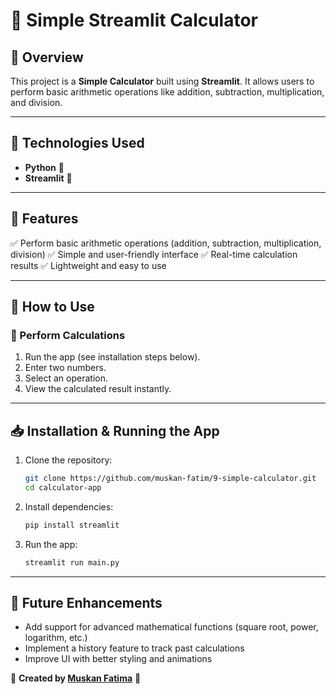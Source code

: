 # 🧮 Simple Streamlit Calculator

## 🚀 Overview
This project is a **Simple Calculator** built using **Streamlit**. It allows users to perform basic arithmetic operations like addition, subtraction, multiplication, and division.

---

## 🔧 Technologies Used
- **Python** 🐍
- **Streamlit** 🚀

---

## 🌟 Features
✅ Perform basic arithmetic operations (addition, subtraction, multiplication, division)
✅ Simple and user-friendly interface
✅ Real-time calculation results
✅ Lightweight and easy to use

---

## 📌 How to Use
### 📝 Perform Calculations
1. Run the app (see installation steps below).
2. Enter two numbers.
3. Select an operation.
4. View the calculated result instantly.

---

## 📥 Installation & Running the App
1. Clone the repository:
   ```sh
   git clone https://github.com/muskan-fatim/9-simple-calculator.git
   cd calculator-app
   ```
2. Install dependencies:
   ```sh
   pip install streamlit
   ```
3. Run the app:
   ```sh
   streamlit run main.py
   ```

---

## 📌 Future Enhancements
- Add support for advanced mathematical functions (square root, power, logarithm, etc.)
- Implement a history feature to track past calculations
- Improve UI with better styling and animations

📢 **Created by [Muskan Fatima](https://github.com/muskan-fatim)** 🚀

